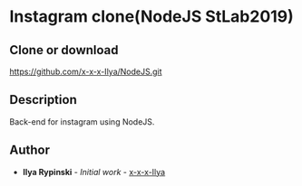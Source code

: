 # Instagram clone(NodeJS StLab2019)

## Clone or download

https://github.com/x-x-x-Ilya/NodeJS.git

## Description 
Back-end for instagram using NodeJS.

## Author
* **Ilya Rypinski** - *Initial work* - [x-x-x-Ilya](https://github.com/x-x-x-Ilya)
